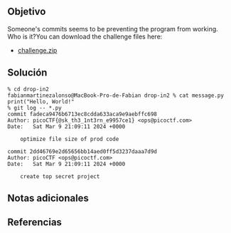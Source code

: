 ## Objetivo
Someone's commits seems to be preventing the program from working. Who is it?You can download the challenge files here:

- [challenge.zip](https://artifacts.picoctf.net/c_titan/73/challenge.zip)
## Solución

```
% cd drop-in2
fabianmartinezalonso@MacBook-Pro-de-Fabian drop-in2 % cat message.py 
print("Hello, World!"
% git log -- *.py                                    
commit fadeca9476b6713ec8cdda633aca9e9aebffc698
Author: picoCTF{@sk_th3_1nt3rn_e9957ce1} <ops@picoctf.com>
Date:   Sat Mar 9 21:09:11 2024 +0000

    optimize file size of prod code

commit 2dd46769e2d65656bb14aed0ff5d3237daaa7d9d
Author: picoCTF <ops@picoctf.com>
Date:   Sat Mar 9 21:09:11 2024 +0000

    create top secret project
```
## Notas adicionales
## Referencias

